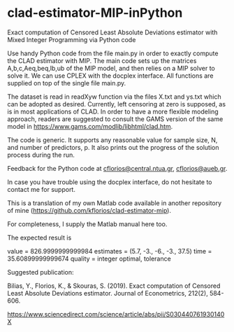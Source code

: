 # clad-estimator-MIP-inPython
Exact computation of Censored Least Absolute Deviations estimator with Mixed Integer Programming via Python code

Use handy Python code from the file main.py in order to exactly compute the CLAD estimator with MIP. 
The main code sets up the matrices A,b,c,Aeq,beq,lb,ub of the MIP model,
and then relies on a MIP solver to solve it.
We can use CPLEX with the docplex interface. All functions are supplied on top of the single file main.py.

The dataset is read in readXyw function via the files X.txt and ys.txt which can be adopted as desired. 
Currently, left censoring at zero is supposed, as is in most applications of CLAD.
In order to have a more flexible modeling approach, readers are suggested to consult the GAMS version
of the same model in https://www.gams.com/modlib/libhtml/clad.htm.

The code is generic. It supports any reasonable value for sample size, N, and number of predictors, p.
It also prints out the progress of the solution process during the run.

Feedback for the Python code at cflorios@central.ntua.gr, cflorios@aueb.gr.

In case you have trouble using the docplex interface, do not hesitate to contact me for support.

This is a translation of my own Matlab code available in another repository of mine (https://github.com/kflorios/clad-estimator-mip).

For completeness, I supply the Matlab manual here too.

The expected result is

value = 826.9999999999984
estimates = (5.7, -3.,  -6.,  -3.,  37.5)
time = 35.60899999999674
quality = integer optimal, tolerance


Suggested publication:  

Bilias, Y., Florios, K., & Skouras, S. (2019). Exact computation of Censored Least Absolute Deviations estimator.
Journal of Econometrics, 212(2), 584-606.

https://www.sciencedirect.com/science/article/abs/pii/S030440761930140X
